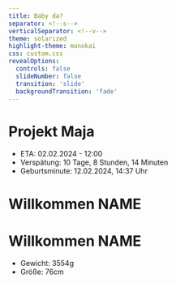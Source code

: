```yaml
---
title: Baby da?
separator: <!--s-->
verticalSeparator: <!--v-->
theme: solarized
highlight-theme: monokai
css: custom.css
revealOptions:
  controls: false
  slideNumber: false
  transition: 'slide'
  backgroundTransition: 'fade'
---
```


<!-- .slide: data-background="https://media.giphy.com/media/v1.Y2lkPTc5MGI3NjExZXZtNXgxZnh3OWNleGYwNHZmMnZlYW5wZnh5NWp1Njk0N3BvNHAwayZlcD12MV9pbnRlcm5hbF9naWZfYnlfaWQmY3Q9Zw/5T1ktSvHcVhGU/giphy.gif"-->

<!--s-->
# Projekt Maja 

* ETA: 02.02.2024 - 12:00
* Verspätung: 10 Tage, 8 Stunden, 14 Minuten
* Geburtsminute: 12.02.2024, 14:37 Uhr

<!--s-->
<!-- .slide: data-background="https://lh3.googleusercontent.com/pw/ABLVV86zIMYA5aCyjt36vcxyFMdd8vSGtyi_Q_O8UfBUKZv442FaGge3vdNwyLGRdK5nDnTp4ZZSRO-_ufHfAfHxrj20pafkG8nwLbUE2IvjT-VugoYAULTmM7S4LO478YomcsZmezBlUj7RfKWvgCyYCJfglQ=w668-h891-s-no?authuser=0"-->

<!--s-->
<!-- .slide: data-background="https://lh3.googleusercontent.com/pw/ABLVV86zIMYA5aCyjt36vcxyFMdd8vSGtyi_Q_O8UfBUKZv442FaGge3vdNwyLGRdK5nDnTp4ZZSRO-_ufHfAfHxrj20pafkG8nwLbUE2IvjT-VugoYAULTmM7S4LO478YomcsZmezBlUj7RfKWvgCyYCJfglQ=w668-h891-s-no?authuser=0"-->
# Willkommen NAME

<!--s-->
# Willkommen NAME

* Gewicht: 3554g
* Größe: 76cm


